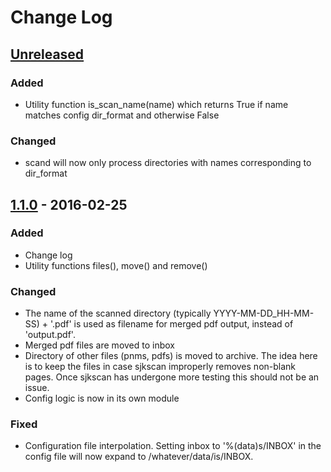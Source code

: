 # Change Log

## [Unreleased]

### Added
- Utility function is_scan_name(name) which returns True if name matches config dir_format and otherwise False

### Changed
- scand will now only process directories with names corresponding to dir_format

## [1.1.0] - 2016-02-25

### Added
- Change log
- Utility functions files(), move() and remove()

### Changed
- The name of the scanned directory (typically YYYY-MM-DD_HH-MM-SS) + '.pdf' is used as filename for merged pdf output, instead of 'output.pdf'.
- Merged pdf files are moved to inbox
- Directory of other files (pnms, pdfs) is moved to archive. The idea here is to keep the files in case sjkscan improperly removes non-blank pages. Once sjkscan has undergone more testing this should not be an issue.
- Config logic is now in its own module


### Fixed
- Configuration file interpolation. Setting inbox to '%(data)s/INBOX' in the config file will now expand to /whatever/data/is/INBOX.

[Unreleased]: https://github.com/sjktje/sjkscan/compare/v1.1.0...HEAD
[1.1.0]: https://github.com/sjktje/sjkscan/compare/v1.0.0...v1.1.0
